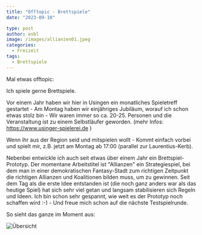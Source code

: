 ```yaml
---
title: "Offtopic - Brettspiele"
date: "2023-09-10"

type: post
author: asbl
image: /images/allianzen01.jpeg
categories:
  - Freizeit
tags:
  - Brettspiele
---
```


Mal etwas offtopic:

Ich spiele gerne Brettspiele. 

Vor einem Jahr haben wir hier in Usingen ein monatliches Spieletreff gestartet -  Am Montag haben wir einjähriges Jubiläum, worauf ich schon etwas stolz bin - Wir waren immer so ca. 20-25. Personen und die Veranstaltung ist zu einem Selbstläufer geworden. (mehr Infos: https://www.usinger-spielerei.de )

Wenn ihr aus der Region seid und mitspielen wollt - Kommt einfach vorbei und spielt mir, z.B. jetzt am Montag ab 17:00 (parallel zur Laurentius-Kerb).

Nebenbei entwickle ich auch seit etwas über einem Jahr ein Brettspiel-Prototyp. Der momentane Arbeitstitel ist "Allianzen" ein Strategiespiel, bei dem man in einer demokratischen Fantasy-Stadt zum richtigen Zeitpunkt die richtigen Allianzen und Koalitionen bilden muss, um zu gewinnen. Seit dem Tag als die erste Idee entstanden ist (die noch ganz anders war als das heutige Spiel) hat sich sehr viel getan und langsam stabilisieren sich Regeln und Ideen. Ich bin schon sehr gespannt, wie weit es der Prototyp noch schaffen wird :-) -  Und freue mich schon auf die nächste Testspielrunde.

So sieht das ganze im Moment aus:

![Übersicht](/images/allianzen01.jpeg)